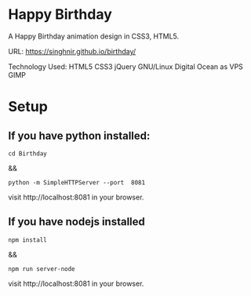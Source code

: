# Happy Birthday

A Happy Birthday animation design in CSS3, HTML5.

URL: https://singhnir.github.io/birthday/

Technology Used: HTML5 CSS3 jQuery  GNU/Linux Digital Ocean as VPS GIMP

# Setup

## If you have python installed:
```
cd Birthday
```

&&

```
python -m SimpleHTTPServer --port  8081
```

visit http://localhost:8081 in your browser.

## If you have nodejs installed
```
npm install
```
&&

```
npm run server-node
```
visit http://localhost:8081 in your browser.
